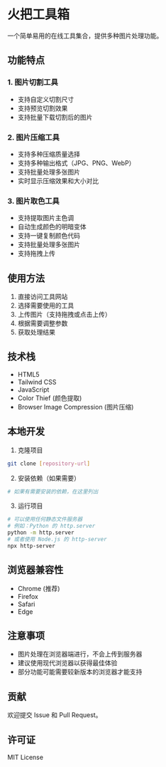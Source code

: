 # 火把工具箱

一个简单易用的在线工具集合，提供多种图片处理功能。

## 功能特点

### 1. 图片切割工具
- 支持自定义切割尺寸
- 支持预览切割效果
- 支持批量下载切割后的图片

### 2. 图片压缩工具
- 支持多种压缩质量选择
- 支持多种输出格式（JPG、PNG、WebP）
- 支持批量处理多张图片
- 实时显示压缩效果和大小对比

### 3. 图片取色工具
- 支持提取图片主色调
- 自动生成颜色的明暗变体
- 支持一键复制颜色代码
- 支持批量处理多张图片
- 支持拖拽上传

## 使用方法

1. 直接访问工具网站
2. 选择需要使用的工具
3. 上传图片（支持拖拽或点击上传）
4. 根据需要调整参数
5. 获取处理结果

## 技术栈

- HTML5
- Tailwind CSS
- JavaScript
- Color Thief (颜色提取)
- Browser Image Compression (图片压缩)

## 本地开发

1. 克隆项目
```bash
git clone [repository-url]
```

2. 安装依赖（如果需要）
```bash
# 如果有需要安装的依赖，在这里列出
```

3. 运行项目
```bash
# 可以使用任何静态文件服务器
# 例如：Python 的 http.server
python -m http.server
# 或者使用 Node.js 的 http-server
npx http-server
```

## 浏览器兼容性

- Chrome (推荐)
- Firefox
- Safari
- Edge

## 注意事项

- 图片处理在浏览器端进行，不会上传到服务器
- 建议使用现代浏览器以获得最佳体验
- 部分功能可能需要较新版本的浏览器才能支持

## 贡献

欢迎提交 Issue 和 Pull Request。

## 许可证

MIT License 